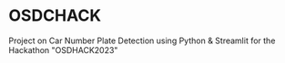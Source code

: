 # OSDCHACK
Project on Car Number Plate Detection using Python & Streamlit for the Hackathon "OSDHACK2023" 
